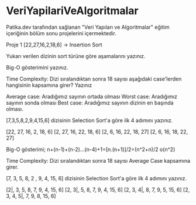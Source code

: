 # VeriYapilariVeAlgoritmalar
Patika.dev tarafından sağlanan "Veri Yapıları ve Algoritmalar" eğitim içeriğinin bölüm sonu projelerini içermektedir.

Proje 1
[22,27,16,2,18,6] -> Insertion Sort

Yukarı verilen dizinin sort türüne göre aşamalarını yazınız.

Big-O gösterimini yazınız.

Time Complexity: Dizi sıralandıktan sonra 18 sayısı aşağıdaki case'lerden hangisinin kapsamına girer? Yazınız

Average case: Aradığımız sayının ortada olması
Worst case: Aradığımız sayının sonda olması
Best case: Aradığımız sayının dizinin en başında olması.

[7,3,5,8,2,9,4,15,6] dizisinin Selection Sort'a göre ilk 4 adımını yazınız.

[22, 27, 16, 2, 18, 6]
[2, 27, 16, 22, 18, 6]
[2, 6, 16, 22, 18, 27]
[2, 6, 16, 18, 22, 27]

Big-O gösterimi;
n+(n-1)+(n-2)...(n-4)+1=[n.(n+1)]/2=(n^2+n)/2
o(n^2)

Time Complexity: Dizi sıralandıktan sonra 18 sayısı Average Case kapsamına girer.


[7, 3, 5, 8, 2 , 9, 4, 15, 6] dizisinin Selection Sort'a göre ilk 4 adımını yazınız.

[2|, 3, 5, 8, 7, 9, 4, 15, 6]
[2, 3|, 5, 8, 7, 9, 4, 15, 6]
[2, 3, 4|, 8, 7, 9, 5, 15, 6]
[2, 3, 4, 5|, 7, 9, 8, 15, 6]
